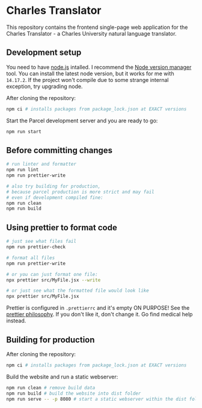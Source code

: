 # Charles Translator

This repository contains the frontend single-page web application for the Charles Translator - a Charles University natural language translator.


## Development setup

You need to have [node.js](https://nodejs.org/) intalled. I recommend the [Node version manager](https://github.com/nvm-sh/nvm) tool. You can install the latest node version, but it works for me with `14.17.2`. If the project won't compile due to some strange internal exception, try upgrading node.

After cloning the repository:

```bash
npm ci # installs packages from package_lock.json at EXACT versions
```

Start the Parcel development server and you are ready to go:

```bash
npm run start
```


## Before committing changes

```bash
# run linter and formatter
npm run lint
npm run prettier-write

# also try building for production,
# because parcel production is more strict and may fail
# even if development compiled fine:
npm run clean
npm run build
```


## Using prettier to format code

```bash
# just see what files fail
npm run prettier-check

# format all files
npm run prettier-write

# or you can just format one file:
npx prettier src/MyFile.jsx --write

# or just see what the formatted file would look like
npx prettier src/MyFile.jsx
```

Prettier is configured in `.prettierrc` and it's empty ON PURPOSE! See the [prettier philosophy](https://prettier.io/docs/en/option-philosophy). If you don't like it, don't change it. Go find medical help instead.


## Building for production

After cloning the repository:

```bash
npm ci # installs packages from package_lock.json at EXACT versions
```

Build the website and run a static webserver:

```bash
npm run clean # remove build data
npm run build # build the website into dist folder
npm run serve -- -p 8080 # start a static webserver within the dist folder
```
